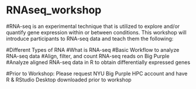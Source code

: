 # RNAseq_workshop
#RNA-seq is an experimental technique that is utilized to explore and/or quantify gene expression within or between conditions. This workshop will introduce participants to RNA-seq data and teach them the following: 

#Different Types of RNA 
#What is RNA-seq 
#Basic Workflow to analyze RNA-seq data 
#Align, filter, and count RNA-seq reads on Big Purple 
#Analyze aligned RNA-seq data in R to obtain differentially expressed genes 

 

#Prior to Workshop: Please request NYU Big Purple HPC account and have R & RStudio Desktop downloaded prior to workshop 


